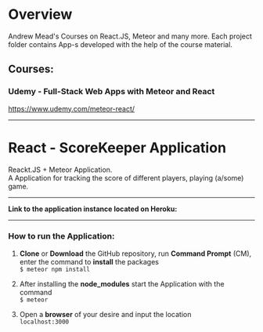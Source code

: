 # Overview

Andrew Mead's Courses on React.JS, Meteor and many more.
Each project folder contains App-s developed with the help of the course material.

## Courses:
### Udemy - Full-Stack Web Apps with Meteor and React
https://www.udemy.com/meteor-react/

***

# React - ScoreKeeper Application

Reackt.JS + Meteor Application.  
A Application for tracking the score of different players, playing (a/some) game.  


***
**Link to the application instance located on Heroku:**  

***
### How to run the Application:
1. **Clone** or **Download** the GitHub repository, run **Command Prompt** (CM), enter the command to **install** the packages  
    `$ meteor npm install `

2. After installing the **node_modules** start the Application with the command  
    `$ meteor`

3. Open a **browser** of your desire and input the location  
    `localhost:3000`
